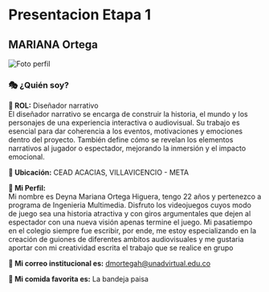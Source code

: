 # Presentacion Etapa 1
## **MARIANA Ortega**

![Foto perfil](https://github.com/user-attachments/assets/8fb06c9c-3052-477f-8748-1e2166fc225a)

### 🎭 ¿Quién soy?

**🎨 ROL:** Diseñador narrativo  
El diseñador narrativo se encarga de construir la historia, el mundo y los personajes de una experiencia interactiva o audiovisual. Su trabajo es esencial para dar coherencia a los eventos, motivaciones y emociones dentro del proyecto. También define cómo se revelan los elementos narrativos al jugador o espectador, mejorando la inmersión y el impacto emocional.

**📍 Ubicación:** CEAD ACACIAS, VILLAVICENCIO - META

**🧾 Mi Perfil:**  
Mi nombre es Deyna Mariana Ortega Higuera, tengo 22 años y pertenezco a programa de Ingenieria Multimedia. Disfruto los videojuegos cuyos modo de juego sea una historia atractiva y con giros argumentales que dejen al espectador con una nueva visión apenas termine el juego. Mi pasatiempo en el colegio siempre fue escribir, por ende, me estoy especializando en la creación de guiones de diferentes ambitos audiovisuales y me gustaria aportar con mi creatividad escrita el trabajo que se realice en grupo

**📧 Mi correo institucional es:** [dmortegah@unadvirtual.edu.co](mailto:dmortegah@unadvirtual.edu.co)

**🍲 Mi comida favorita es:** La bandeja paisa

